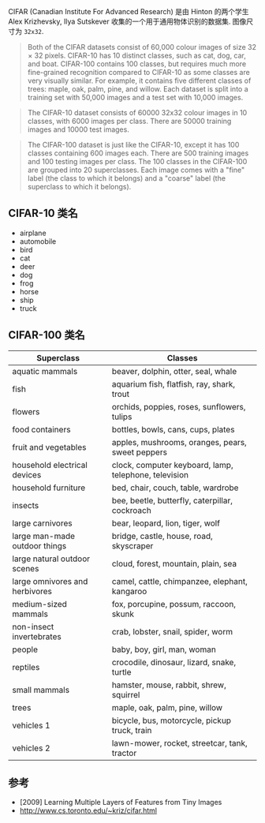 CIFAR (Canadian Institute For Advanced Research) 是由 Hinton 的两个学生 Alex Krizhevsky, Ilya Sutskever 收集的一个用于通用物体识别的数据集. 图像尺寸为 `32x32`.

> Both of the CIFAR datasets consist of 60,000 colour images of size 32 × 32 pixels. CIFAR-10 has 10 distinct classes, such as cat, dog, car, and boat. CIFAR-100 contains 100 classes, but requires much more fine-grained recognition compared to CIFAR-10 as some classes are very visually similar. For example, it contains five different classes of trees: maple, oak, palm, pine, and willow. Each dataset is split into a training set with 50,000 images and a test set with 10,000 images.

> The CIFAR-10 dataset consists of 60000 32x32 colour images in 10 classes, with 6000 images per class. There are 50000 training images and 10000 test images.

> The CIFAR-100 dataset is just like the CIFAR-10, except it has 100 classes containing 600 images each. There are 500 training images and 100 testing images per class. The 100 classes in the CIFAR-100 are grouped into 20 superclasses. Each image comes with a "fine" label (the class to which it belongs) and a "coarse" label (the superclass to which it belongs).

## CIFAR-10 类名
- airplane
- automobile
- bird
- cat
- deer
- dog
- frog
- horse
- ship
- truck

## CIFAR-100 类名

Superclass                     | Classes
-------------------------------|----------------------------------------
aquatic mammals                | beaver, dolphin, otter, seal, whale
fish                           | aquarium fish, flatfish, ray, shark, trout
flowers                        | orchids, poppies, roses, sunflowers, tulips
food containers                | bottles, bowls, cans, cups, plates
fruit and vegetables           | apples, mushrooms, oranges, pears, sweet peppers
household electrical devices   | clock, computer keyboard, lamp, telephone, television
household furniture            | bed, chair, couch, table, wardrobe
insects                        | bee, beetle, butterfly, caterpillar, cockroach
large carnivores               | bear, leopard, lion, tiger, wolf
large man-made outdoor things  | bridge, castle, house, road, skyscraper
large natural outdoor scenes   | cloud, forest, mountain, plain, sea
large omnivores and herbivores | camel, cattle, chimpanzee, elephant, kangaroo
medium-sized mammals           | fox, porcupine, possum, raccoon, skunk
non-insect invertebrates       | crab, lobster, snail, spider, worm
people                         | baby, boy, girl, man, woman
reptiles                       | crocodile, dinosaur, lizard, snake, turtle
small mammals                  | hamster, mouse, rabbit, shrew, squirrel
trees                          | maple, oak, palm, pine, willow
vehicles 1                     | bicycle, bus, motorcycle, pickup truck, train
vehicles 2                     | lawn-mower, rocket, streetcar, tank, tractor


## 参考
- [2009] Learning Multiple Layers of Features from Tiny Images
- http://www.cs.toronto.edu/~kriz/cifar.html

